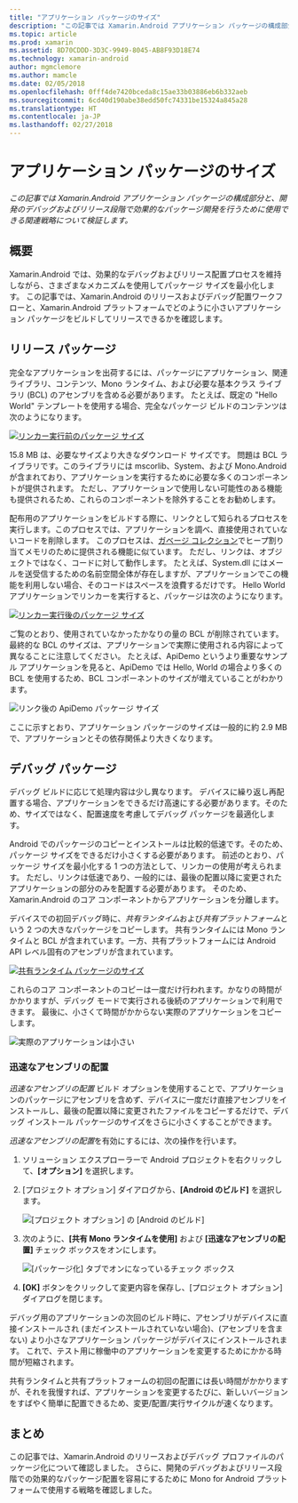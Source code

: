 ```yaml
---
title: "アプリケーション パッケージのサイズ"
description: "この記事では Xamarin.Android アプリケーション パッケージの構成部分と、開発のデバッグおよびリリース段階で効果的なパッケージ開発を行うために使用できる関連戦略について検証します。"
ms.topic: article
ms.prod: xamarin
ms.assetid: 8D70CDDD-3D3C-9949-8045-AB8F93D18E74
ms.technology: xamarin-android
author: mgmclemore
ms.author: mamcle
ms.date: 02/05/2018
ms.openlocfilehash: 0fff4de7420bceda8c15ae33b03886eb6b332aeb
ms.sourcegitcommit: 6cd40d190abe38edd50fc74331be15324a845a28
ms.translationtype: HT
ms.contentlocale: ja-JP
ms.lasthandoff: 02/27/2018
---
```

# <a name="application-package-size"></a>アプリケーション パッケージのサイズ

_この記事では Xamarin.Android アプリケーション パッケージの構成部分と、開発のデバッグおよびリリース段階で効果的なパッケージ開発を行うために使用できる関連戦略について検証します。_


## <a name="overview"></a>概要

Xamarin.Android では、効果的なデバッグおよびリリース配置プロセスを維持しながら、さまざまなメカニズムを使用してパッケージ サイズを最小化します。 この記事では、Xamarin.Android のリリースおよびデバッグ配置ワークフローと、Xamarin.Android プラットフォームでどのように小さいアプリケーション パッケージをビルドしてリリースできるかを確認します。


## <a name="release-packages"></a>リリース パッケージ

完全なアプリケーションを出荷するには、パッケージにアプリケーション、関連ライブラリ、コンテンツ、Mono ランタイム、および必要な基本クラス ライブラリ (BCL) のアセンブリを含める必要があります。 たとえば、既定の "Hello World" テンプレートを使用する場合、完全なパッケージ ビルドのコンテンツは次のようになります。

[ ![リンカー実行前のパッケージ サイズ](app-package-size-images/hello-world-package-size-before-linker.png)](app-package-size-images/hello-world-package-size-before-linker.png)

15.8 MB は、必要なサイズより大きなダウンロード サイズです。 問題は BCL ライブラリです。このライブラリには mscorlib、System、および Mono.Android が含まれており、アプリケーションを実行するために必要な多くのコンポーネントが提供されます。 ただし、アプリケーションで使用しない可能性のある機能も提供されるため、これらのコンポーネントを除外することをお勧めします。

配布用のアプリケーションをビルドする際に、リンクとして知られるプロセスを実行します。このプロセスでは、アプリケーションを調べ、直接使用されていないコードを削除します。 このプロセスは、[ガベージ コレクション](~/android/internals/garbage-collection.md)でヒープ割り当てメモリのために提供される機能に似ています。 ただし、リンクは、オブジェクトではなく、コードに対して動作します。 たとえば、System.dll にはメールを送受信するための名前空間全体が存在しますが、アプリケーションでこの機能を利用しない場合、そのコードはスペースを浪費するだけです。 Hello World アプリケーションでリンカーを実行すると、パッケージは次のようになります。

[ ![リンカー実行後のパッケージ サイズ](app-package-size-images/hello-world-package-size-after-linker.png)](app-package-size-images/hello-world-package-size-after-linker.png)

ご覧のとおり、使用されていなかったかなりの量の BCL が削除されています。 最終的な BCL のサイズは、アプリケーションで実際に使用される内容によって異なることに注意してください。 たとえば、ApiDemo というより重要なサンプル アプリケーションを見ると、ApiDemo では Hello, World の場合より多くの BCL を使用するため、BCL コンポーネントのサイズが増えていることがわかります。

![リンク後の ApiDemo パッケージ サイズ](app-package-size-images/api-demo-package-size-after-linker.png)

ここに示すとおり、アプリケーション パッケージのサイズは一般的に約 2.9 MB で、アプリケーションとその依存関係より大きくなります。


## <a name="debug-packages"></a>デバッグ パッケージ

デバッグ ビルドに応じて処理内容は少し異なります。 デバイスに繰り返し再配置する場合、アプリケーションをできるだけ高速にする必要があります。そのため、サイズではなく、配置速度を考慮してデバッグ パッケージを最適化します。

Android でのパッケージのコピーとインストールは比較的低速です。そのため、パッケージ サイズをできるだけ小さくする必要があります。 前述のとおり、パッケージ サイズを最小化する 1 つの方法として、リンカーの使用が考えられます。 ただし、リンクは低速であり、一般的には、最後の配置以降に変更されたアプリケーションの部分のみを配置する必要があります。 そのため、Xamarin.Android のコア コンポーネントからアプリケーションを分離します。

デバイスでの初回デバッグ時に、*共有ランタイム*および*共有プラットフォーム*という 2 つの大きなパッケージをコピーします。 共有ランタイムには Mono ランタイムと BCL が含まれています。一方、共有プラットフォームには Android API レベル固有のアセンブリが含まれています。

[ ![共有ランタイム パッケージのサイズ](app-package-size-images/shared-runtime-package-size.png)](app-package-size-images/shared-runtime-package-size.png)

これらのコア コンポーネントのコピーは一度だけ行われます。かなりの時間がかかりますが、デバッグ モードで実行される後続のアプリケーションで利用できます。 最後に、小さくて時間がかからない実際のアプリケーションをコピーします。

![実際のアプリケーションは小さい](app-package-size-images/hello-world-debug-application-no-link.png)

### <a name="fast-assembly-deployment"></a>迅速なアセンブリの配置

*迅速なアセンブリの配置* ビルド オプションを使用することで、アプリケーションのパッケージにアセンブリを含めず、デバイスに一度だけ直接アセンブリをインストールし、最後の配置以降に変更されたファイルをコピーするだけで、デバッグ インストール パッケージのサイズをさらに小さくすることができます。

*迅速なアセンブリの配置*を有効にするには、次の操作を行います。

1.  ソリューション エクスプローラーで Android プロジェクトを右クリックして、**[オプション]** を選択します。

2.  [プロジェクト オプション] ダイアログから、**[Android のビルド]** を選択します。  

    ![[プロジェクト オプション] の [Android のビルド]](app-package-size-images/fastdev0.png)

3.  次のように、**[共有 Mono ランタイムを使用]** および **[迅速なアセンブリの配置]** チェック ボックスをオンにします。  

    ![[パッケージ化] タブでオンになっているチェック ボックス](app-package-size-images/fastdev.png)

4.  **[OK]** ボタンをクリックして変更内容を保存し、[プロジェクト オプション] ダイアログを閉じます。


デバッグ用のアプリケーションの次回のビルド時に、アセンブリがデバイスに直接インストールされ (まだインストールされていない場合)、(アセンブリを含まない) より小さなアプリケーション パッケージがデバイスにインストールされます。 これで、テスト用に稼働中のアプリケーションを変更するためにかかる時間が短縮されます。

共有ランタイムと共有プラットフォームの初回の配置には長い時間がかかりますが、それを我慢すれば、アプリケーションを変更するたびに、新しいバージョンをすばやく簡単に配置できるため、変更/配置/実行サイクルが速くなります。


## <a name="summary"></a>まとめ

この記事では、Xamarin.Android のリリースおよびデバッグ プロファイルのパッケージ化について確認しました。 さらに、開発のデバッグおよびリリース段階での効果的なパッケージ配置を容易にするために Mono for Android プラットフォームで使用する戦略を確認しました。
